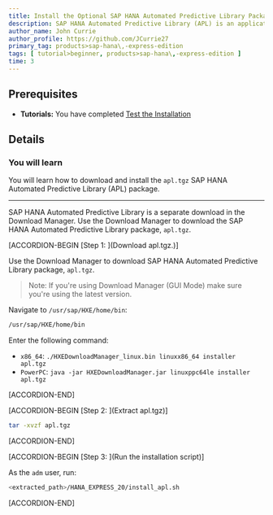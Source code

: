 ```yaml
---
title: Install the Optional SAP HANA Automated Predictive Library Package for SAP HANA, express edition (Native Linux Machine)
description: SAP HANA Automated Predictive Library (APL) is an application function library which exposes the data mining capabilities of the Automated Analytics engine in SAP HANA, express edition through a set of functions.
author_name: John Currie
author_profile: https://github.com/JCurrie27
primary_tag: products>sap-hana\,-express-edition
tags: [ tutorial>beginner, products>sap-hana\,-express-edition ]
time: 3
---
```


<!-- loio31a2f9637e5747298b29c2960d2c286c -->

## Prerequisites
 - **Tutorials:**  You have completed [Test the Installation](http://developers.sap.com/tutorials/hxe-ua-test-binary.html)  

## Details
### You will learn
You will learn how to download and install the `apl.tgz` SAP HANA Automated Predictive Library (APL) package.

---

SAP HANA Automated Predictive Library is a separate download in the Download Manager. Use the Download Manager to download the SAP HANA Automated Predictive Library package, `apl.tgz`.

[ACCORDION-BEGIN [Step 1: ](Download apl.tgz.)]

Use the Download Manager to download SAP HANA Automated Predictive Library package, `apl.tgz`.

> Note:
> If you're using Download Manager (GUI Mode) make sure you're using the latest version.
>
>

Navigate to `/usr/sap/HXE/home/bin`:

```bash
/usr/sap/HXE/home/bin
```

Enter the following command:

-   `x86_64`: `./HXEDownloadManager_linux.bin linuxx86_64 installer apl.tgz`
-   `PowerPC`: `java -jar HXEDownloadManager.jar linuxppc64le installer apl.tgz`

[ACCORDION-END]

[ACCORDION-BEGIN [Step 2: ](Extract apl.tgz)]

```bash
tar -xvzf apl.tgz
```

[ACCORDION-END]

[ACCORDION-BEGIN [Step 3: ](Run the installation script)]

As the <sid>`adm` user, run:

```bash
<extracted_path>/HANA_EXPRESS_20/install_apl.sh
```

[ACCORDION-END]
